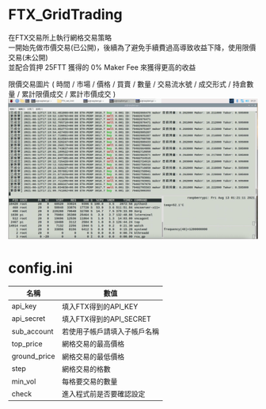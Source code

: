 # FTX_GridTrading

在FTX交易所上執行網格交易策略<br />
一開始先做市價交易(已公開)，後續為了避免手續費過高導致收益下降，使用限價交易(未公開)<br />
並配合質押 25FTT 獲得的 0% Maker Fee 來獲得更高的收益<br />

限價交易圖片 ( 時間 / 市場 / 價格 / 買賣 / 數量 / 交易流水號 / 成交形式 / 持倉數量 / 累計限價成交 / 累計市價成交 )
![image](https://github.com/tntrock/FTX_GridTrading/blob/main/TradingHistory.jpg)


# config.ini

|   名稱  | 數值 |
| ------ | ---- |
api_key | 填入FTX得到的API_KEY
api_secret | 填入FTX得到的API_SECRET
sub_account | 若使用子帳戶請填入子帳戶名稱
top_price | 網格交易的最高價格
ground_price | 網格交易的最低價格
step | 網格交易的格數
min_vol | 每格要交易的數量
check | 進入程式前是否要確認設定
